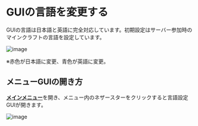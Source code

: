 # GUIの言語を変更する
GUIの言語は日本語と英語に完全対応しています。初期設定はサーバー参加時のマインクラフトの言語を設定しています。

![image](https://user-images.githubusercontent.com/80201746/178901729-91f59f5e-7b12-432d-80b0-e8bf33a1620c.png)

※赤色が日本語に変更、青色が英語に変更。

## メニューGUIの開き方

[**メインメニュー**](/guide/menu)を開き、メニュー内のネザースターをクリックすると言語設定GUIが開きます。

![image](https://user-images.githubusercontent.com/80201746/178902601-178b1ee9-7474-4f24-afdf-c604bd78d284.png)
